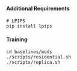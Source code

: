 #### Additional Requirements
```
# LPIPS
pip install lpips
```

#### Training 
```
cd baselines/mods
./scripts/residential.sh
./scripts/replica.sh
```
